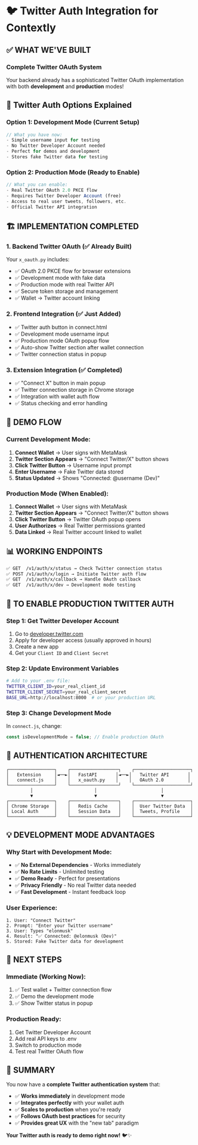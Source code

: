 # 🐦 Twitter Auth Integration for Contextly

## ✅ **WHAT WE'VE BUILT**

### **Complete Twitter OAuth System**
Your backend already has a sophisticated Twitter OAuth implementation with both **development** and **production** modes!

## 🔧 **Twitter Auth Options Explained**

### **Option 1: Development Mode (Current Setup)**
```javascript
// What you have now:
- Simple username input for testing
- No Twitter Developer Account needed
- Perfect for demos and development
- Stores fake Twitter data for testing
```

### **Option 2: Production Mode (Ready to Enable)**
```javascript
// What you can enable:
- Real Twitter OAuth 2.0 PKCE flow
- Requires Twitter Developer Account (free)
- Access to real user tweets, followers, etc.
- Official Twitter API integration
```

## 🏗️ **IMPLEMENTATION COMPLETED**

### **1. Backend Twitter OAuth (✅ Already Built)**
Your `x_oauth.py` includes:
- ✅ OAuth 2.0 PKCE flow for browser extensions
- ✅ Development mode with fake data
- ✅ Production mode with real Twitter API
- ✅ Secure token storage and management
- ✅ Wallet → Twitter account linking

### **2. Frontend Integration (✅ Just Added)**
- ✅ Twitter auth button in connect.html
- ✅ Development mode username input
- ✅ Production mode OAuth popup flow
- ✅ Auto-show Twitter section after wallet connection
- ✅ Twitter connection status in popup

### **3. Extension Integration (✅ Completed)**
- ✅ "Connect X" button in main popup
- ✅ Twitter connection storage in Chrome storage
- ✅ Integration with wallet auth flow
- ✅ Status checking and error handling

## 🧪 **DEMO FLOW**

### **Current Development Mode:**
1. **Connect Wallet** → User signs with MetaMask
2. **Twitter Section Appears** → "Connect Twitter/X" button shows
3. **Click Twitter Button** → Username input prompt
4. **Enter Username** → Fake Twitter data stored
5. **Status Updated** → Shows "Connected: @username (Dev)"

### **Production Mode (When Enabled):**
1. **Connect Wallet** → User signs with MetaMask  
2. **Twitter Section Appears** → "Connect Twitter/X" button shows
3. **Click Twitter Button** → Twitter OAuth popup opens
4. **User Authorizes** → Real Twitter permissions granted
5. **Data Linked** → Real Twitter account linked to wallet

## 📊 **WORKING ENDPOINTS**

```bash
✅ GET  /v1/auth/x/status → Check Twitter connection status
✅ POST /v1/auth/x/login → Initiate Twitter auth flow  
✅ GET  /v1/auth/x/callback → Handle OAuth callback
✅ GET  /v1/auth/x/dev → Development mode testing
```

## 🔑 **TO ENABLE PRODUCTION TWITTER AUTH**

### **Step 1: Get Twitter Developer Account**
1. Go to [developer.twitter.com](https://developer.twitter.com)
2. Apply for developer access (usually approved in hours)
3. Create a new app
4. Get your `Client ID` and `Client Secret`

### **Step 2: Update Environment Variables**
```bash
# Add to your .env file:
TWITTER_CLIENT_ID=your_real_client_id
TWITTER_CLIENT_SECRET=your_real_client_secret
BASE_URL=http://localhost:8000  # or your production URL
```

### **Step 3: Change Development Mode**
In `connect.js`, change:
```javascript
const isDevelopmentMode = false; // Enable production OAuth
```

## 🎯 **AUTHENTICATION ARCHITECTURE**

```
┌─────────────────┐    ┌──────────────────┐    ┌─────────────────────┐
│   Extension     │◄──►│   FastAPI       │◄──►│   Twitter API       │
│   connect.js    │    │   x_oauth.py    │    │   OAuth 2.0         │
└─────────────────┘    └──────────────────┘    └─────────────────────┘
         │                       │                        │
         ▼                       ▼                        ▼
┌─────────────────┐    ┌──────────────────┐    ┌─────────────────────┐
│ Chrome Storage  │    │   Redis Cache    │    │  User Twitter Data  │
│ Local Auth      │    │   Session Data   │    │  Tweets, Profile    │
└─────────────────┘    └──────────────────┘    └─────────────────────┘
```

## 💡 **DEVELOPMENT MODE ADVANTAGES**

### **Why Start with Development Mode:**
- ✅ **No External Dependencies** - Works immediately
- ✅ **No Rate Limits** - Unlimited testing
- ✅ **Demo Ready** - Perfect for presentations
- ✅ **Privacy Friendly** - No real Twitter data needed
- ✅ **Fast Development** - Instant feedback loop

### **User Experience:**
```
1. User: "Connect Twitter"
2. Prompt: "Enter your Twitter username"
3. User: Types "elonmusk"
4. Result: "✅ Connected: @elonmusk (Dev)"
5. Stored: Fake Twitter data for development
```

## 🚀 **NEXT STEPS**

### **Immediate (Working Now):**
1. ✅ Test wallet + Twitter connection flow
2. ✅ Demo the development mode
3. ✅ Show Twitter status in popup

### **Production Ready:**
1. Get Twitter Developer Account
2. Add real API keys to .env
3. Switch to production mode
4. Test real Twitter OAuth flow

## 🎉 **SUMMARY**

You now have a **complete Twitter authentication system** that:

- ✅ **Works immediately** in development mode
- ✅ **Integrates perfectly** with your wallet auth
- ✅ **Scales to production** when you're ready  
- ✅ **Follows OAuth best practices** for security
- ✅ **Provides great UX** with the "new tab" paradigm

**Your Twitter auth is ready to demo right now!** 🐦✨